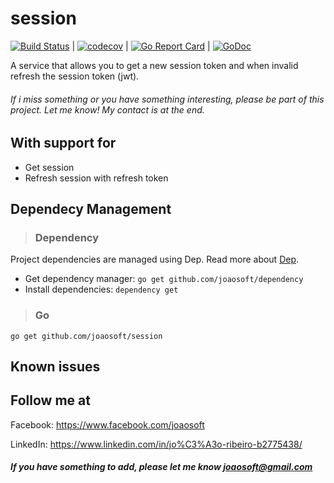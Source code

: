 # session
[![Build Status](https://travis-ci.org/joaosoft/session.svg?branch=master)](https://travis-ci.org/joaosoft/session) | [![codecov](https://codecov.io/gh/joaosoft/session/branch/master/graph/badge.svg)](https://codecov.io/gh/joaosoft/session) | [![Go Report Card](https://goreportcard.com/badge/github.com/joaosoft/session)](https://goreportcard.com/report/github.com/joaosoft/session) | [![GoDoc](https://godoc.org/github.com/joaosoft/session?status.svg)](https://godoc.org/github.com/joaosoft/session)

A service that allows you to get a new session token and when invalid refresh the session token (jwt).


###### If i miss something or you have something interesting, please be part of this project. Let me know! My contact is at the end.

## With support for
* Get session
* Refresh session with refresh token

## Dependecy Management
>### Dependency

Project dependencies are managed using Dep. Read more about [Dep](https://github.com/golang/dep).
* Get dependency manager: `go get github.com/joaosoft/dependency`
* Install dependencies: `dependency get`


>### Go
```
go get github.com/joaosoft/session
```

## Known issues

## Follow me at
Facebook: https://www.facebook.com/joaosoft

LinkedIn: https://www.linkedin.com/in/jo%C3%A3o-ribeiro-b2775438/

##### If you have something to add, please let me know joaosoft@gmail.com
